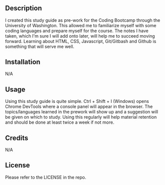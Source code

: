 # <Prework-Studyguide>

## Description

I created this study guide as pre-work for the Coding Bootcamp through the University of Washington. This allowed me to familiarize myself with some coding languages and prepare myself for the course. The notes I have taken, which I'm sure I will add onto later, will help me to succeed moving forward. Learning about HTML, CSS, Javascript, Git/Gitbash and Github is something that will serve me well.


## Installation

N/A

## Usage

Using this study guide is quite simple. Ctrl + Shift + I (Windows) opens Chrome DevTools where a console panel will appear in the browser. The topics/languages learned in the prework will show up and a suggestion will be given on which to study. Using this regularly will help material retention and should be done at least twice a week if not more.


## Credits

N/A

## License

Please refer to the LICENSE in the repo.

